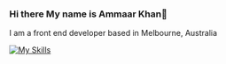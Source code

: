 ### Hi there My name is Ammaar Khan👋

I am a front end developer based in Melbourne, Australia


[![My Skills](https://skillicons.dev/icons?i=js,html,css,wasm)](https://skillicons.dev)
<!--
**Amm44r/Amm44r** is a ✨ _special_ ✨ repository because its `README.md` (this file) appears on your GitHub profile.


Here are some ideas to get you started:

- 🔭 I’m currently working on my portfolio website
- 🌱 I’m currently learning Angular
- 👯 I’m looking to collaborate on front end projects
- 📫 How to reach me: ammaarkhan2021@gmail.com
-->
